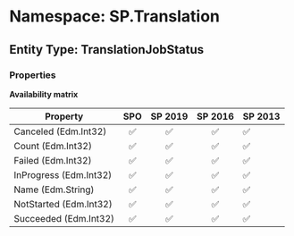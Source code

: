 # Namespace: SP.Translation

## Entity Type: TranslationJobStatus

### Properties

**Availability matrix**

Property | SPO | SP 2019 | SP 2016 | SP 2013
----------|:---:|:-------:|:-------:|:-------
Canceled (Edm.Int32) | ✅ | ✅ | ✅ | ✅
Count (Edm.Int32) | ✅ | ✅ | ✅ | ✅
Failed (Edm.Int32) | ✅ | ✅ | ✅ | ✅
InProgress (Edm.Int32) | ✅ | ✅ | ✅ | ✅
Name (Edm.String) | ✅ | ✅ | ✅ | ✅
NotStarted (Edm.Int32) | ✅ | ✅ | ✅ | ✅
Succeeded (Edm.Int32) | ✅ | ✅ | ✅ | ✅

